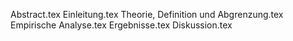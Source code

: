 Abstract.tex
Einleitung.tex
Theorie, Definition und Abgrenzung.tex
Empirische Analyse.tex
Ergebnisse.tex
Diskussion.tex
